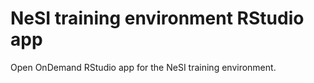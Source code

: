 # NeSI training environment RStudio app

Open OnDemand RStudio app for the NeSI training environment.
